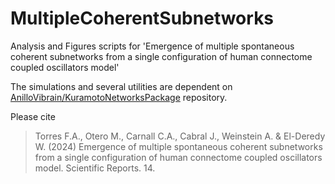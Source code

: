 # MultipleCoherentSubnetworks

Analysis and Figures scripts for 'Emergence of multiple spontaneous coherent subnetworks from a single configuration of human connectome coupled oscillators model'

The simulations and several utilities are dependent on [AnilloVibrain/KuramotoNetworksPackage](https://github.com/AnilloViBrain/KuramotoNetworksPackage) repository.

Please cite 
> Torres F.A., Otero M., Carnall C.A., Cabral J., Weinstein A. & El-Deredy W. (2024) Emergence of multiple spontaneous coherent subnetworks from a single configuration of human connectome coupled oscillators model. Scientific Reports. 14.
